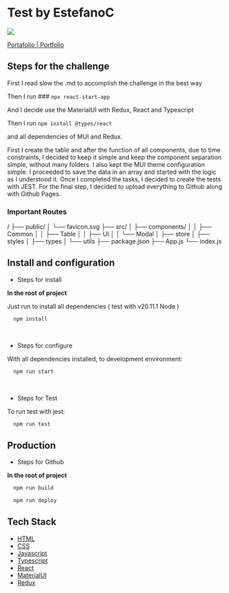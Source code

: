 # Test by EstefanoC

![](https://i.ibb.co/txgpz0s/Logo-Ec.png)

[Portafolio | Portfolio](https://estefanoc.github.io/EstefanoC "Portfolio Link")

## Steps for the challenge

First I read slow the .md to accomplish the challenge in the best way

Then I run ### `npx react-start-app`

And I decide use the MaterialUI with Redux, React and Typescript

Then I run `npm install @types/react`

and all dependencies of MUI and Redux.

First I create the table and after the function of all components, due to time constraints, I decided to keep it simple and keep the component separation simple, without many folders. I also kept the MUI theme configuration simple. I proceeded to save the data in an array and started with the logic as I understood it. Once I completed the tasks, I decided to create the tests with JEST. For the final step, I decided to upload everything to Github along with Github Pages.

### Important Routes

/
├── public/
│ └── favicon.svg
├── src/
│ ├── components/
│ │ ├── Common
│ │ ├── Table
│ │ ├── UI
│ │ └── Modal
│ ├── store
│ ├── styles
│ ├── types
│ └── utils
├── package.json
├── App.js
└── index.js

## Install and configuration

- Steps for install

**In the root of project**

Just run to install all dependencies ( test with v20.11.1 Node )

```bash
  npm install
```

&nbsp;

- Steps for configure

With all dependencies installed, to development environment:

```bash
  npm run start
```

&nbsp;

- Steps for Test

To run test with jest:

```bash
  npm run test
```

## Production

- Steps for Github

**In the root of project**

```bash
  npm run build

  npm run deploy
```

## Tech Stack

- [HTML](https://developer.mozilla.org/es/docs/Web/HTML)
- [CSS](https://developer.mozilla.org/es/docs/Web/CSS)
- [Javascript](https://developer.mozilla.org/es/docs/Web/JavaScript)
- [Typescript](https://www.typescriptlang.org/docs/)
- [React](https://react.dev/)
- [MaterialUI](https://mui.com/material-ui/)
- [Redux](https://redux.js.org/)
